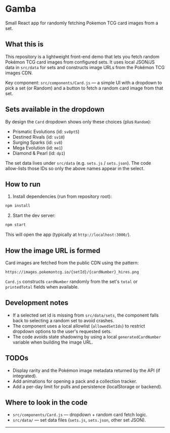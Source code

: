 
# Gamba

Small React app for randomly fetching Pokemon TCG card images from a set.

## What this is

This repository is a lightweight front-end demo that lets you fetch random Pokémon TCG card images from configured sets. It uses local JSON/JS data in `src/data` for sets and constructs image URLs from the Pokémon TCG images CDN.

Key component: `src/components/Card.js` — a simple UI with a dropdown to pick a set (or Random) and a button to fetch a random card image from that set.

## Sets available in the dropdown

By design the `Card` dropdown shows only these choices (plus `Random`):

- Prismatic Evolutions (id: `sv8pt5`)
- Destined Rivals (id: `sv10`)
- Surging Sparks (id: `sv8`)
- Mega Evolution (id: `me1`)
- Diamond & Pearl (id: `dp1`)

The set data lives under `src/data` (e.g. `sets.js` / `sets.json`). The code allow-lists those IDs so only the above names appear in the select.

## How to run

1. Install dependencies (run from repository root):

```bash
npm install
```

2. Start the dev server:

```bash
npm start
```

This will open the app (typically at `http://localhost:3000/`).

## How the image URL is formed

Card images are fetched from the public CDN using the pattern:

```
https://images.pokemontcg.io/{setId}/{cardNumber}_hires.png
```

`Card.js` constructs `cardNumber` randomly from the set's `total` or `printedTotal` fields when available.

## Development notes

- If a selected set id is missing from `src/data/sets`, the component falls back to selecting a random set to avoid crashes.
- The component uses a local allowlist (`allowedSetIds`) to restrict dropdown options to the user's requested sets.
- The code avoids state shadowing by using a local `generatedCardNumber` variable when building the image URL.

## TODOs

- Display rarity and the Pokémon image metadata returned by the API (if integrated).
- Add animations for opening a pack and a collection tracker.
- Add a per-day limit for pulls and persistence (localStorage or backend).

## Where to look in the code

- `src/components/Card.js` — dropdown + random card fetch logic.
- `src/data/` — set data files (`sets.js`, `sets.json`, other set JSON).

---
